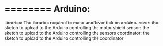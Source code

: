 ========
Arduino:
========

libraries:
	The libraries required to make unoRover tick on arduino.
rover:
	the sketch to upload to the Arduino controlling the motor shield
sensor:
	the sketch to upload to the Arduino controlling the sensors
coordinator:
	the sketch to upload to the Arduino controlling the coordinator
